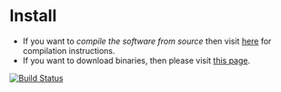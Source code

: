 # Install

 - If you want to *compile the software from source* then visit [here](http://simvascular.github.io/docsCompile.html) for compilation instructions.
 - If you want to download binaries, then please visit [this page](http://simvascular.github.io/docsInstallation.html).

[![Build Status](https://travis-ci.org/SimVascular/SimVascular.svg?branch=master)](https://travis-ci.org/SimVascular/SimVascular)
